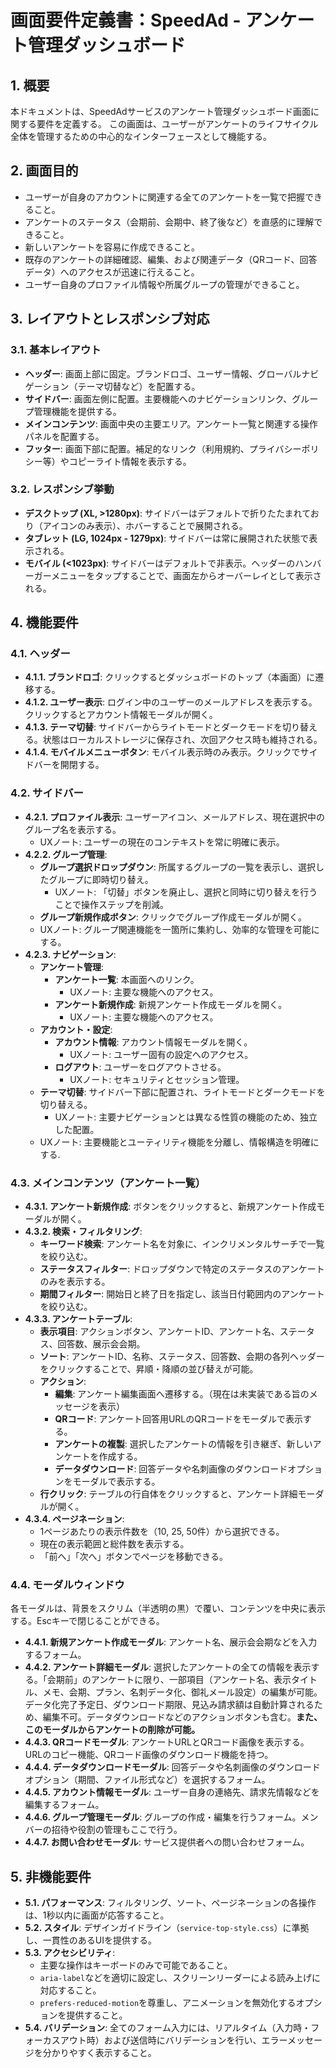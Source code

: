 
# 画面要件定義書：SpeedAd - アンケート管理ダッシュボード

## 1. 概要

本ドキュメントは、SpeedAdサービスのアンケート管理ダッシュボード画面に関する要件を定義する。
この画面は、ユーザーがアンケートのライフサイクル全体を管理するための中心的なインターフェースとして機能する。

## 2. 画面目的

- ユーザーが自身のアカウントに関連する全てのアンケートを一覧で把握できること。
- アンケートのステータス（会期前、会期中、終了後など）を直感的に理解できること。
- 新しいアンケートを容易に作成できること。
- 既存のアンケートの詳細確認、編集、および関連データ（QRコード、回答データ）へのアクセスが迅速に行えること。
- ユーザー自身のプロファイル情報や所属グループの管理ができること。

## 3. レイアウトとレスポンシブ対応

### 3.1. 基本レイアウト

- **ヘッダー**: 画面上部に固定。ブランドロゴ、ユーザー情報、グローバルナビゲーション（テーマ切替など）を配置する。
- **サイドバー**: 画面左側に配置。主要機能へのナビゲーションリンク、グループ管理機能を提供する。
- **メインコンテンツ**: 画面中央の主要エリア。アンケート一覧と関連する操作パネルを配置する。
- **フッター**: 画面下部に配置。補足的なリンク（利用規約、プライバシーポリシー等）やコピーライト情報を表示する。

### 3.2. レスポンシブ挙動

- **デスクトップ (XL, >1280px)**: サイドバーはデフォルトで折りたたまれており（アイコンのみ表示）、ホバーすることで展開される。
- **タブレット (LG, 1024px - 1279px)**: サイドバーは常に展開された状態で表示される。
- **モバイル (<1023px)**: サイドバーはデフォルトで非表示。ヘッダーのハンバーガーメニューをタップすることで、画面左からオーバーレイとして表示される。

## 4. 機能要件

### 4.1. ヘッダー

- **4.1.1. ブランドロゴ**: クリックするとダッシュボードのトップ（本画面）に遷移する。
- **4.1.2. ユーザー表示**: ログイン中のユーザーのメールアドレスを表示する。クリックするとアカウント情報モーダルが開く。
- **4.1.3. テーマ切替**: サイドバーからライトモードとダークモードを切り替える。状態はローカルストレージに保存され、次回アクセス時も維持される。
- **4.1.4. モバイルメニューボタン**: モバイル表示時のみ表示。クリックでサイドバーを開閉する。

### 4.2. サイドバー

- **4.2.1. プロファイル表示**: ユーザーアイコン、メールアドレス、現在選択中のグループ名を表示する。
    - UXノート: ユーザーの現在のコンテキストを常に明確に表示。
- **4.2.2. グループ管理**:
    - **グループ選択ドロップダウン**: 所属するグループの一覧を表示し、選択したグループに即時切り替え。
        - UXノート: 「切替」ボタンを廃止し、選択と同時に切り替えを行うことで操作ステップを削減。
    - **グループ新規作成ボタン**: クリックでグループ作成モーダルが開く。
    - UXノート: グループ関連機能を一箇所に集約し、効率的な管理を可能にする。
- **4.2.3. ナビゲーション**:
    - **アンケート管理**:
        - **アンケート一覧**: 本画面へのリンク。
            - UXノート: 主要な機能へのアクセス。
        - **アンケート新規作成**: 新規アンケート作成モーダルを開く。
            - UXノート: 主要な機能へのアクセス。
    - **アカウント・設定**:
        - **アカウント情報**: アカウント情報モーダルを開く。
            - UXノート: ユーザー固有の設定へのアクセス。
        - **ログアウト**: ユーザーをログアウトさせる。
            - UXノート: セキュリティとセッション管理。
    - **テーマ切替**: サイドバー下部に配置され、ライトモードとダークモードを切り替える。
        - UXノート: 主要ナビゲーションとは異なる性質の機能のため、独立した配置。
    - UXノート: 主要機能とユーティリティ機能を分離し、情報構造を明確にする.

### 4.3. メインコンテンツ（アンケート一覧）

- **4.3.1. アンケート新規作成**: ボタンをクリックすると、新規アンケート作成モーダルが開く。
- **4.3.2. 検索・フィルタリング**:
    - **キーワード検索**: アンケート名を対象に、インクリメンタルサーチで一覧を絞り込む。
    - **ステータスフィルター**: ドロップダウンで特定のステータスのアンケートのみを表示する。
    - **期間フィルター**: 開始日と終了日を指定し、該当日付範囲内のアンケートを絞り込む。
- **4.3.3. アンケートテーブル**:
    - **表示項目**: アクションボタン、アンケートID、アンケート名、ステータス、回答数、展示会会期。
    - **ソート**: アンケートID、名称、ステータス、回答数、会期の各列ヘッダーをクリックすることで、昇順・降順の並び替えが可能。
    - **アクション**:
        - **編集**: アンケート編集画面へ遷移する。（現在は未実装である旨のメッセージを表示）
        - **QRコード**: アンケート回答用URLのQRコードをモーダルで表示する。
        - **アンケートの複製**: 選択したアンケートの情報を引き継ぎ、新しいアンケートを作成する。
        - **データダウンロード**: 回答データや名刺画像のダウンロードオプションをモーダルで表示する。
    - **行クリック**: テーブルの行自体をクリックすると、アンケート詳細モーダルが開く。
- **4.3.4. ページネーション**:
    - 1ページあたりの表示件数を（10, 25, 50件）から選択できる。
    - 現在の表示範囲と総件数を表示する。
    - 「前へ」「次へ」ボタンでページを移動できる。

### 4.4. モーダルウィンドウ

各モーダルは、背景をスクリム（半透明の黒）で覆い、コンテンツを中央に表示する。Escキーで閉じることができる。

- **4.4.1. 新規アンケート作成モーダル**: アンケート名、展示会会期などを入力するフォーム。
- **4.4.2. アンケート詳細モーダル**: 選択したアンケートの全ての情報を表示する。「会期前」のアンケートに限り、一部項目（アンケート名、表示タイトル、メモ、会期、プラン、名刺データ化、御礼メール設定）の編集が可能。データ化完了予定日、ダウンロード期限、見込み請求額は自動計算されるため、編集不可。データダウンロードなどのアクションボタンも含む。**また、このモーダルからアンケートの削除が可能。**
- **4.4.3. QRコードモーダル**: アンケートURLとQRコード画像を表示する。URLのコピー機能、QRコード画像のダウンロード機能を持つ。
- **4.4.4. データダウンロードモーダル**: 回答データや名刺画像のダウンロードオプション（期間、ファイル形式など）を選択するフォーム。
- **4.4.5. アカウント情報モーダル**: ユーザー自身の連絡先、請求先情報などを編集するフォーム。
- **4.4.6. グループ管理モーダル**: グループの作成・編集を行うフォーム。メンバーの招待や役割の管理もここで行う。
- **4.4.7. お問い合わせモーダル**: サービス提供者への問い合わせフォーム。

## 5. 非機能要件

- **5.1. パフォーマンス**: フィルタリング、ソート、ページネーションの各操作は、1秒以内に画面が応答すること。
- **5.2. スタイル**: デザインガイドライン（`service-top-style.css`）に準拠し、一貫性のあるUIを提供する。
- **5.3. アクセシビリティ**:
    - 主要な操作はキーボードのみで可能であること。
    - `aria-label`などを適切に設定し、スクリーンリーダーによる読み上げに対応すること。
    - `prefers-reduced-motion`を尊重し、アニメーションを無効化するオプションを提供すること。
- **5.4. バリデーション**: 全てのフォーム入力には、リアルタイム（入力時・フォーカスアウト時）および送信時にバリデーションを行い、エラーメッセージを分かりやすく表示すること。


